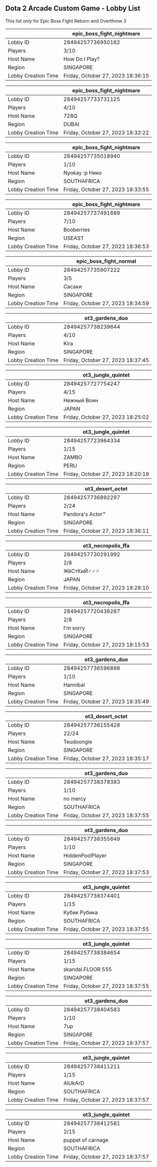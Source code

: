 ## Dota 2 Arcade Custom Game - Lobby List

This list only for Epic Boss Fight Reborn and Overthrow 3

|  | epic_boss_fight_nightmare |
| ------ | ------ |
| Lobby ID | 28494257736950162 |
| Players | 3/10 |
| Host Name | How Do I Play? |
| Region | SINGAPORE |
| Lobby Creation Time | Friday, October 27, 2023 18:36:15 |


|  | epic_boss_fight_nightmare |
| ------ | ------ |
| Lobby ID | 28494257733731125 |
| Players | 4/10 |
| Host Name | 728Q |
| Region | DUBAI |
| Lobby Creation Time | Friday, October 27, 2023 18:32:22 |


|  | epic_boss_fight_nightmare |
| ------ | ------ |
| Lobby ID | 28494257735018940 |
| Players | 1/10 |
| Host Name | Nyokay :р Нико |
| Region | SOUTHAFRICA |
| Lobby Creation Time | Friday, October 27, 2023 18:33:55 |


|  | epic_boss_fight_nightmare |
| ------ | ------ |
| Lobby ID | 28494257737491689 |
| Players | 7/10 |
| Host Name | Booberries |
| Region | USEAST |
| Lobby Creation Time | Friday, October 27, 2023 18:36:53 |


|  | epic_boss_fight_normal |
| ------ | ------ |
| Lobby ID | 28494257735907222 |
| Players | 3/5 |
| Host Name | Сасаки |
| Region | SINGAPORE |
| Lobby Creation Time | Friday, October 27, 2023 18:34:59 |


|  | ot3_gardens_duo |
| ------ | ------ |
| Lobby ID | 28494257738239644 |
| Players | 4/10 |
| Host Name | Kira |
| Region | SINGAPORE |
| Lobby Creation Time | Friday, October 27, 2023 18:37:45 |


|  | ot3_jungle_quintet |
| ------ | ------ |
| Lobby ID | 28494257727754247 |
| Players | 4/15 |
| Host Name | Нежный Воин |
| Region | JAPAN |
| Lobby Creation Time | Friday, October 27, 2023 18:25:02 |


|  | ot3_jungle_quintet |
| ------ | ------ |
| Lobby ID | 28494257723964334 |
| Players | 1/15 |
| Host Name | ZAMBO |
| Region | PERU |
| Lobby Creation Time | Friday, October 27, 2023 18:20:19 |


|  | ot3_desert_octet |
| ------ | ------ |
| Lobby ID | 28494257736892297 |
| Players | 2/24 |
| Host Name | Pandora's Actor™ |
| Region | SINGAPORE |
| Lobby Creation Time | Friday, October 27, 2023 18:36:11 |


|  | ot3_necropolis_ffa |
| ------ | ------ |
| Lobby ID | 28494257730291992 |
| Players | 2/8 |
| Host Name | ЖёСтКиЙ♂♂♂ |
| Region | JAPAN |
| Lobby Creation Time | Friday, October 27, 2023 18:28:10 |


|  | ot3_necropolis_ffa |
| ------ | ------ |
| Lobby ID | 28494257720436287 |
| Players | 2/8 |
| Host Name | I'm sorry |
| Region | SINGAPORE |
| Lobby Creation Time | Friday, October 27, 2023 18:15:53 |


|  | ot3_gardens_duo |
| ------ | ------ |
| Lobby ID | 28494257736596898 |
| Players | 1/10 |
| Host Name | Hannibal |
| Region | SINGAPORE |
| Lobby Creation Time | Friday, October 27, 2023 18:35:49 |


|  | ot3_desert_octet |
| ------ | ------ |
| Lobby ID | 28494257736155428 |
| Players | 22/24 |
| Host Name | Teudoongie |
| Region | SINGAPORE |
| Lobby Creation Time | Friday, October 27, 2023 18:35:17 |


|  | ot3_gardens_duo |
| ------ | ------ |
| Lobby ID | 28494257738378383 |
| Players | 1/10 |
| Host Name | no mercy |
| Region | SOUTHAFRICA |
| Lobby Creation Time | Friday, October 27, 2023 18:37:55 |


|  | ot3_gardens_duo |
| ------ | ------ |
| Lobby ID | 28494257738355649 |
| Players | 1/10 |
| Host Name | HiddenPoolPlayer |
| Region | SINGAPORE |
| Lobby Creation Time | Friday, October 27, 2023 18:37:53 |


|  | ot3_jungle_quintet |
| ------ | ------ |
| Lobby ID | 28494257738374401 |
| Players | 1/15 |
| Host Name | Кубик Рубика |
| Region | SOUTHAFRICA |
| Lobby Creation Time | Friday, October 27, 2023 18:37:55 |


|  | ot3_jungle_quintet |
| ------ | ------ |
| Lobby ID | 28494257738384654 |
| Players | 1/15 |
| Host Name | skandal.FLOOR 555 |
| Region | SINGAPORE |
| Lobby Creation Time | Friday, October 27, 2023 18:37:55 |


|  | ot3_gardens_duo |
| ------ | ------ |
| Lobby ID | 28494257738404583 |
| Players | 1/10 |
| Host Name | 7up |
| Region | SINGAPORE |
| Lobby Creation Time | Friday, October 27, 2023 18:37:57 |


|  | ot3_jungle_quintet |
| ------ | ------ |
| Lobby ID | 28494257738411211 |
| Players | 1/15 |
| Host Name | AlUkArD |
| Region | SOUTHAFRICA |
| Lobby Creation Time | Friday, October 27, 2023 18:37:57 |


|  | ot3_jungle_quintet |
| ------ | ------ |
| Lobby ID | 28494257738412581 |
| Players | 2/15 |
| Host Name | puppet of carnage |
| Region | SOUTHAFRICA |
| Lobby Creation Time | Friday, October 27, 2023 18:37:57 |


